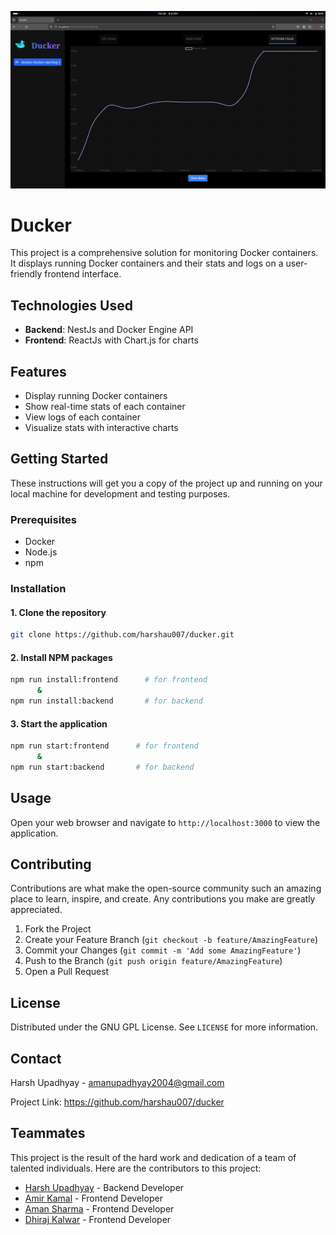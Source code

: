 ![Ducker](frontend/src/assets/ducker.png)
# Ducker  

This project is a comprehensive solution for monitoring Docker containers. It displays running Docker containers and their stats and logs on a user-friendly frontend interface.

## Technologies Used

- **Backend**: NestJs and Docker Engine API
- **Frontend**: ReactJs with Chart.js for charts

## Features

- Display running Docker containers
- Show real-time stats of each container
- View logs of each container
- Visualize stats with interactive charts

## Getting Started

These instructions will get you a copy of the project up and running on your local machine for development and testing purposes.

### Prerequisites

- Docker
- Node.js
- npm

### Installation

#### 1. Clone the repository
```bash
git clone https://github.com/harshau007/ducker.git
```

#### 2. Install NPM packages
```bash
npm run install:frontend      # for frontend
      &
npm run install:backend       # for backend
```

#### 3. Start the application
```bash
npm run start:frontend      # for frontend
      &
npm run start:backend       # for backend
```


## Usage

Open your web browser and navigate to `http://localhost:3000` to view the application.

## Contributing

Contributions are what make the open-source community such an amazing place to learn, inspire, and create. Any contributions you make are greatly appreciated.

1. Fork the Project
2. Create your Feature Branch (`git checkout -b feature/AmazingFeature`)
3. Commit your Changes (`git commit -m 'Add some AmazingFeature'`)
4. Push to the Branch (`git push origin feature/AmazingFeature`)
5. Open a Pull Request

## License

Distributed under the GNU GPL License. See `LICENSE` for more information.

## Contact

Harsh Upadhyay - amanupadhyay2004@gmail.com

Project Link: https://github.com/harshau007/ducker

## Teammates

This project is the result of the hard work and dedication of a team of talented individuals. Here are the contributors to this project:

- [Harsh Upadhyay](https://github.com/harshau007) - Backend Developer
- [Amir Kamal](https://github.com/0amirk) - Frontend Developer
- [Aman Sharma](https://github.com/harshau007) - Frontend Developer
- [Dhiraj Kalwar](https://github.com/dhirajkalwar) - Frontend Developer
